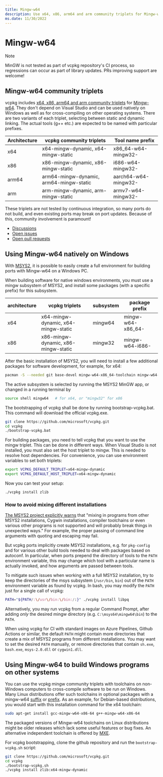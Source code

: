 ```yaml
---
title: Mingw-w64
description: Use x64, x86, arm64 and arm community triplets for Mingw-w64.
ms.date: 11/30/2022
---
```

# Mingw-w64

> [!NOTE]
> MinGW is not tested as part of vcpkg repository's CI process, so regressions can occur as part of library updates. PRs improving support are welcome!

## Mingw-w64 community triplets

vcpkg includes [x64, x86, arm64 and arm community triplets](https://github.com/microsoft/vcpkg/tree/master/triplets/community) for [Mingw-w64](http://mingw-w64.org/). They don't depend on Visual Studio and can be used natively on Windows as well as for cross-compiling on other operating systems. There are two variants of each triplet, selecting between static and dynamic linking. The actual tools (g++ etc.) are expected to be named with particular prefixes.

| Architecture | vcpkg community triplets                | Tool name prefix     |
|--------------|-----------------------------------------|----------------------|
| x64          | x64-mingw-dynamic, x64-mingw-static     | x86_64-w64-mingw32-  |
| x86          | x86-mingw-dynamic, x86-mingw-static     | i686-w64-mingw32-    |
| arm64        | arm64-mingw-dynamic, arm64-mingw-static | aarch64-w64-mingw32- |
| arm          | arm-mingw-dynamic, arm-mingw-static     | armv7-w64-mingw32-   |

These triplets are not tested by continuous integration, so many ports
do not build, and even existing ports may break on port updates.
Because of this, community involvement is paramount!

- [Discussions](https://github.com/microsoft/vcpkg/discussions?discussions_q=mingw)
- [Open issues](https://github.com/microsoft/vcpkg/issues?q=is%3Aissue+is%3Aopen+mingw)
- [Open pull requests](https://github.com/microsoft/vcpkg/pulls?q=is%3Apr+is%3Aopen+mingw)

## <a name="mingw-native"></a> Using Mingw-w64 natively on Windows

With [MSYS2](https://www.msys2.org/), it is possible to easily create a full environment for building ports with Mingw-w64 on a Windows PC.

When building software for native windows environments, you must use a mingw subsystem of MSYS2, and install some packages (with a specific prefix) for this subsystem.

| architecture | vcpkg triplets                      | subsystem | package prefix    |
|--------------|-------------------------------------|-----------|-------------------|
| x64          | x64-mingw-dynamic, x64-mingw-static | mingw64   | mingw-w64-x86_64- |
| x86          | x86-mingw-dynamic, x86-mingw-static | mingw32   | mingw-w64-i686-   |

After the basic installation of MSYS2, you will need to install a few additional packages for software development, for example, for x64:

```bash
pacman -S --needed git base-devel mingw-w64-x86_64-toolchain mingw-w64-x86_64-cmake
```

The active subsystem is selected by running the MSYS2 MinGW app, or changed in a running terminal by

```bash
source shell mingw64   # for x64, or "mingw32" for x86
```

The bootstrapping of vcpkg shall be done by running bootstrap-vcpkg.bat. This command will download the official vcpkg.exe.

```bash
git clone https://github.com/microsoft/vcpkg.git
cd vcpkg
./bootstrap-vcpkg.bat
```

For building packages, you need to tell vcpkg that you want to use the mingw triplet. This can be done in different ways. When Visual Studio is not installed, you must also set the host triplet to mingw. This is needed to resolve host dependencies. For convenience, you can use environment variables to set both triplets:

```bash
export VCPKG_DEFAULT_TRIPLET=x64-mingw-dynamic
export VCPKG_DEFAULT_HOST_TRIPLET=x64-mingw-dynamic
```

Now you can test your setup:

```bash
./vcpkg install zlib
```

### How to avoid mixing different installations

[The MSYS2 project explicitly warns](https://www.msys2.org/wiki/MSYS2-introduction/#path) that "mixing in programs from other MSYS2 installations, Cygwin installations, compiler toolchains or even various other programs is not supported and will probably break things in unexpected ways." For example, the proper passing of command line arguments with quoting and escaping may fail.

But vcpkg ports implicitly create MSYS2 installations, e.g. for `pkg-config` and for various other build tools needed to deal with packages based on autoconf. In particular, when ports prepend the directory of tools to the `PATH` environment variable, this may change which tool with a particular name is actually invoked, and how arguments are passed between tools.

To mitigate such issues when working with a full MSYS2 installation, try to keep the directories of the msys subsystem (`/usr/bin`, `bin`) out of the `PATH` environment variable as found by vcpkg. In bash, you may modify the `PATH` just for a single call of vcpkg:

```bash
PATH="${PATH/:\/usr\/bin:\/bin:/:}" ./vcpkg install libpq
```

Alternatively, you may run vcpkg from a regular Command Prompt, after adding *only* the desired mingw directory (e.g. `C:\msys64\mingw64\bin`) to the `PATH`.

When using vcpkg for CI with standard images on Azure Pipelines, Github Actions or similar, the default `PATH` might contain more directories that create a mix of MSYS2 programs from different installations. You may want to set the desired `PATH` manually, or remove directories that contain `sh.exe`, `bash.exe`, `msys-2.0.dll` or `cygwin1.dll`.

## <a name="mingw-cross"></a> Using Mingw-w64 to build Windows programs on other systems

You can use the vcpkg mingw community triplets with toolchains on non-Windows computers to cross-compile software to be run on Windows. Many Linux distributions offer such toolchains in optional packages with a mingw-w64 [suffix](https://repology.org/projects/?search=-mingw-w64) or [prefix](https://repology.org/projects/?search=mingw-w64-). As an example, for Debian-based distributions, you would start with this installation command for the x64 toolchain:

```bash
sudo apt-get install gcc-mingw-w64-x86-64 g++-mingw-w64-x86-64
```

The packaged versions of Mingw-w64 toolchains on Linux distributions might be older releases which lack some useful features or bug fixes. An alternative independent toolchain is offered by [MXE](https://mxe.cc/).

For vcpkg bootstrapping, clone the github repository and run the `bootstrap-vcpkg.sh` script:

```bash
git clone https://github.com/microsoft/vcpkg.git
cd vcpkg
./bootstrap-vcpkg.sh
./vcpkg install zlib:x64-mingw-dynamic
```
